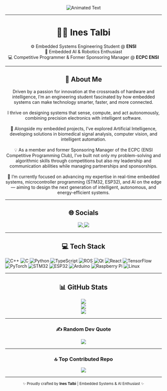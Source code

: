 

<!-- Animation (Text flashing between yellow and black) -->
<p align="center">
  <img src="https://readme-typing-svg.herokuapp.com?font=Roboto+Mono&size=28&duration=2000&pause=1000&color=FFD700&background=00000000&center=true&vCenter=true&width=435&lines=Hello+there!;Bienvenue!;Welcome+to+my+GitHub!" alt="Animated Text" />
</p>

---

<h1 align="center">👩‍💻 Ines Talbi</h1>

<p align="center">
⚙️ Embedded Systems Engineering Student @ <b>ENSI</b> <br>
🤖 Embedded AI & Robotics Enthusiast <br>
💻 Competitive Programmer & Former Sponsoring Manager @ <b>ECPC ENSI</b>
</p>

---

<h2 align="center">💫 About Me</h2>

<p align="center">
Driven by a passion for innovation at the crossroads of hardware and intelligence, I’m an engineering student fascinated by how embedded systems can make technology smarter, faster, and more connected.  
<br><br>
I thrive on designing systems that sense, compute, and act autonomously, combining precision electronics with intelligent software.  
<br><br>
🧠 Alongside my embedded projects, I’ve explored Artificial Intelligence, developing solutions in biomedical signal analysis, computer vision, and intelligent automation.  
<br><br>
💡 As a member and former Sponsoring Manager of the ECPC (ENSI Competitive Programming Club), I’ve built not only my problem-solving and algorithmic skills through competitions but also my leadership and communication abilities while managing partnerships and sponsorships.  
<br><br>
🎯 I’m currently focused on advancing my expertise in real-time embedded systems, microcontroller programming (STM32, ESP32), and AI on the edge — aiming to design the next generation of intelligent, autonomous, and energy-efficient systems.
</p>

---

<h2 align="center">🌐 Socials</h2>
<p align="center">
  <a href="https://www.linkedin.com/in/inestalbi">
    <img src="https://img.shields.io/badge/LinkedIn-%230077B5.svg?logo=linkedin&logoColor=white" />
  </a>
  <a href="mailto:ines.talbi@ensi-uma.tn">
    <img src="https://img.shields.io/badge/Email-D14836?logo=gmail&logoColor=white" />
  </a>
</p>

---

<h2 align="center">💻 Tech Stack</h2>
<p align="center">
  
![C++](https://img.shields.io/badge/c++-%2300599C.svg?style=for-the-badge&logo=c%2B%2B&logoColor=white)
![C](https://img.shields.io/badge/c-%2300599C.svg?style=for-the-badge&logo=c&logoColor=white)
![Python](https://img.shields.io/badge/python-3670A0?style=for-the-badge&logo=python&logoColor=ffdd54)
![TypeScript](https://img.shields.io/badge/typescript-%23007ACC.svg?style=for-the-badge&logo=typescript&logoColor=white)
![ROS](https://img.shields.io/badge/ros-%230A0FF9.svg?style=for-the-badge&logo=ros&logoColor=white)
![Qt](https://img.shields.io/badge/Qt-%23217346.svg?style=for-the-badge&logo=Qt&logoColor=white)
![React](https://img.shields.io/badge/react-%2320232a.svg?style=for-the-badge&logo=react&logoColor=%2361DAFB)
![TensorFlow](https://img.shields.io/badge/TensorFlow-%23FF6F00.svg?style=for-the-badge&logo=TensorFlow&logoColor=white)
![PyTorch](https://img.shields.io/badge/PyTorch-%23EE4C2C.svg?style=for-the-badge&logo=PyTorch&logoColor=white)
![STM32](https://img.shields.io/badge/STM32-%230073C7.svg?style=for-the-badge&logo=STMicroelectronics&logoColor=white)
![ESP32](https://img.shields.io/badge/ESP32-%23000000.svg?style=for-the-badge&logo=espressif&logoColor=white)
![Arduino](https://img.shields.io/badge/Arduino-00979D?style=for-the-badge&logo=Arduino&logoColor=white)
![Raspberry Pi](https://img.shields.io/badge/Raspberry_Pi-C51A4A?style=for-the-badge&logo=Raspberry-Pi)
![Linux](https://img.shields.io/badge/Linux-FCC624?style=for-the-badge&logo=linux&logoColor=black)

</p>

---

<h2 align="center">📊 GitHub Stats</h2>

<p align="center">
  <img src="https://github-readme-stats.vercel.app/api?username=nanous51&theme=shadow_green&hide_border=false&include_all_commits=true&count_private=false" /><br/>
  <img src="https://nirzak-streak-stats.vercel.app/?user=nanous51&theme=shadow_green&hide_border=false" /><br/>
  <img src="https://github-readme-stats.vercel.app/api/top-langs/?username=nanous51&theme=shadow_green&hide_border=false&include_all_commits=true&count_private=false&layout=compact" />
</p>

---


<h3 align="center">✍️ Random Dev Quote</h3>
<p align="center">
  <img src="https://quotes-github-readme.vercel.app/api?type=horizontal&theme=dark" />
</p>

---

<h3 align="center">🔝 Top Contributed Repo</h3>
<p align="center">
  <img src="https://github-contributor-stats.vercel.app/api?username=nanous51&limit=5&theme=merko&combine_all_yearly_contributions=true" />
</p>

---


<p align="center"><sub>✨ Proudly crafted by <b>Ines Talbi</b> | Embedded Systems & AI Enthusiast ✨</sub></p>

